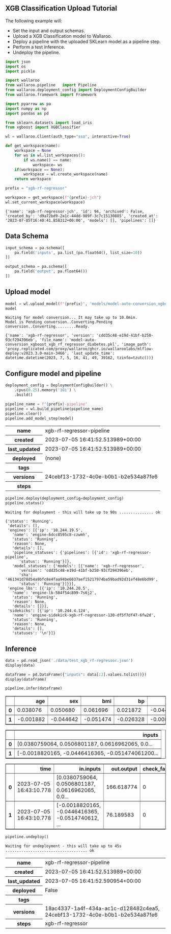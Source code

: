 ## XGB Classification Upload Tutorial

The following example will:

* Set the input and output schemas.
* Upload a XGB Classification model to Wallaroo.
* Deploy a pipeline with the uploaded SKLearn model as a pipeline step.
* Perform a test inference.
* Undeploy the pipeline.

```python
import json
import os
import pickle

import wallaroo
from wallaroo.pipeline   import Pipeline
from wallaroo.deployment_config import DeploymentConfigBuilder
from wallaroo.framework import Framework

import pyarrow as pa
import numpy as np
import pandas as pd

from sklearn.datasets import load_iris
from xgboost import XGBClassifier
```

```python
wl = wallaroo.Client(auth_type="sso", interactive=True)
```

```python
def get_workspace(name):
    workspace = None
    for ws in wl.list_workspaces():
        if ws.name() == name:
            workspace= ws
    if(workspace == None):
        workspace = wl.create_workspace(name)
    return workspace

prefix = "xgb-rf-regressor"
```

```python
workspace = get_workspace(f"{prefix}-jch")
wl.set_current_workspace(workspace)
```

    {'name': 'xgb-rf-regressor-jch', 'id': 94, 'archived': False, 'created_by': 'd9a72bd9-2a1c-44dd-989f-3c7c15130885', 'created_at': '2023-07-05T16:40:41.858312+00:00', 'models': [], 'pipelines': []}

## Data Schema

```python
input_schema = pa.schema([
    pa.field('inputs', pa.list_(pa.float64(), list_size=10))
])

output_schema = pa.schema([
    pa.field('output', pa.float64())
])
```

## Upload model

```python
model = wl.upload_model(f"{prefix}", 'models/model-auto-conversion_xgboost_xgb_rf_regressor_diabetes.pkl', framework=Framework.XGBOOST, input_schema=input_schema, output_schema=output_schema)
model
```

    Waiting for model conversion... It may take up to 10.0min.
    Model is Pending conversion..Converting.Pending conversion..Converting.........Ready.

    {'name': 'xgb-rf-regressor', 'version': 'cdd35c48-e19d-41bf-b250-93cf294396eb', 'file_name': 'model-auto-conversion_xgboost_xgb_rf_regressor_diabetes.pkl', 'image_path': 'proxy.replicated.com/proxy/wallaroo/ghcr.io/wallaroolabs/mlflow-deploy:v2023.3.0-main-3466', 'last_update_time': datetime.datetime(2023, 7, 5, 16, 41, 49, 39162, tzinfo=tzutc())}

## Configure model and pipeline

```python
deployment_config = DeploymentConfigBuilder() \
    .cpus(0.25).memory('1Gi') \
    .build()
```

```python
pipeline_name = f"{prefix}-pipeline"
pipeline = wl.build_pipeline(pipeline_name)
pipeline.clear()
pipeline.add_model_step(model)
```

<table><tr><th>name</th> <td>xgb-rf-regressor-pipeline</td></tr><tr><th>created</th> <td>2023-07-05 16:41:52.513989+00:00</td></tr><tr><th>last_updated</th> <td>2023-07-05 16:41:52.513989+00:00</td></tr><tr><th>deployed</th> <td>(none)</td></tr><tr><th>tags</th> <td></td></tr><tr><th>versions</th> <td>24cebf13-1732-4c0e-b0b1-b2e534a87fe6</td></tr><tr><th>steps</th> <td></td></tr></table>

```python
pipeline.deploy(deployment_config=deployment_config)
pipeline.status()
```

    Waiting for deployment - this will take up to 90s ............... ok

    {'status': 'Running',
     'details': [],
     'engines': [{'ip': '10.244.19.5',
       'name': 'engine-6dcc8595c8-czwmh',
       'status': 'Running',
       'reason': None,
       'details': [],
       'pipeline_statuses': {'pipelines': [{'id': 'xgb-rf-regressor-pipeline',
          'status': 'Running'}]},
       'model_statuses': {'models': [{'name': 'xgb-rf-regressor',
          'version': 'cdd35c48-e19d-41bf-b250-93cf294396eb',
          'sha': '461341d78d54a9bfc8e4faa94be6037aef15217974ba59bad92d31ef48e6bd99',
          'status': 'Running'}]}}],
     'engine_lbs': [{'ip': '10.244.20.5',
       'name': 'engine-lb-584f54c899-7s6j2',
       'status': 'Running',
       'reason': None,
       'details': []}],
     'sidekicks': [{'ip': '10.244.4.124',
       'name': 'engine-sidekick-xgb-rf-regressor-130-df5f7df47-6fw2d',
       'status': 'Running',
       'reason': None,
       'details': [],
       'statuses': '\n'}]}

## Inference

```python
data = pd.read_json('./data/test_xgb_rf-regressor.json')
display(data)

dataframe = pd.DataFrame({"inputs": data[:2].values.tolist()})
display(dataframe)

pipeline.infer(dataframe)
```

<table border="1" class="dataframe">
  <thead>
    <tr style="text-align: right;">
      <th></th>
      <th>age</th>
      <th>sex</th>
      <th>bmi</th>
      <th>bp</th>
      <th>s1</th>
      <th>s2</th>
      <th>s3</th>
      <th>s4</th>
      <th>s5</th>
      <th>s6</th>
    </tr>
  </thead>
  <tbody>
    <tr>
      <th>0</th>
      <td>0.038076</td>
      <td>0.050680</td>
      <td>0.061696</td>
      <td>0.021872</td>
      <td>-0.044223</td>
      <td>-0.034821</td>
      <td>-0.043401</td>
      <td>-0.002592</td>
      <td>0.019907</td>
      <td>-0.017646</td>
    </tr>
    <tr>
      <th>1</th>
      <td>-0.001882</td>
      <td>-0.044642</td>
      <td>-0.051474</td>
      <td>-0.026328</td>
      <td>-0.008449</td>
      <td>-0.019163</td>
      <td>0.074412</td>
      <td>-0.039493</td>
      <td>-0.068332</td>
      <td>-0.092204</td>
    </tr>
  </tbody>
</table>

<table border="1" class="dataframe">
  <thead>
    <tr style="text-align: right;">
      <th></th>
      <th>inputs</th>
    </tr>
  </thead>
  <tbody>
    <tr>
      <th>0</th>
      <td>[0.0380759064, 0.0506801187, 0.0616962065, 0.0...</td>
    </tr>
    <tr>
      <th>1</th>
      <td>[-0.0018820165, -0.0446416365, -0.051474061200...</td>
    </tr>
  </tbody>
</table>

<table border="1" class="dataframe">
  <thead>
    <tr style="text-align: right;">
      <th></th>
      <th>time</th>
      <th>in.inputs</th>
      <th>out.output</th>
      <th>check_failures</th>
    </tr>
  </thead>
  <tbody>
    <tr>
      <th>0</th>
      <td>2023-07-05 16:43:10.778</td>
      <td>[0.0380759064, 0.0506801187, 0.0616962065, 0.0...</td>
      <td>166.618774</td>
      <td>0</td>
    </tr>
    <tr>
      <th>1</th>
      <td>2023-07-05 16:43:10.778</td>
      <td>[-0.0018820165, -0.0446416365, -0.0514740612, ...</td>
      <td>76.189583</td>
      <td>0</td>
    </tr>
  </tbody>
</table>

```python
pipeline.undeploy()
```

    Waiting for undeployment - this will take up to 45s .................................... ok

<table><tr><th>name</th> <td>xgb-rf-regressor-pipeline</td></tr><tr><th>created</th> <td>2023-07-05 16:41:52.513989+00:00</td></tr><tr><th>last_updated</th> <td>2023-07-05 16:41:52.590954+00:00</td></tr><tr><th>deployed</th> <td>False</td></tr><tr><th>tags</th> <td></td></tr><tr><th>versions</th> <td>18ac4337-1a4f-434a-ac1c-d128482c4ea5, 24cebf13-1732-4c0e-b0b1-b2e534a87fe6</td></tr><tr><th>steps</th> <td>xgb-rf-regressor</td></tr></table>

```python

```
